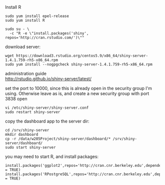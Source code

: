 Install R

```
sudo yum install epel-release
sudo yum install R

sudo su - \
  -c "R -e \"install.packages('shiny', repos='http://cran.rstudio.com/')\""

```

download server:

```
wget https://download3.rstudio.org/centos5.9/x86_64/shiny-server-1.4.1.759-rh5-x86_64.rpm
sudo yum install --nogpgcheck shiny-server-1.4.1.759-rh5-x86_64.rpm
```

administration guide   
http://rstudio.github.io/shiny-server/latest/

set the port to 10000, since this is already open in the security group I'm using.
Otherwise leave as is, and create a new security group with port 3838 open
```
vi /etc/shiny-server/shiny-server.conf
sudo restart shiny-server
```

copy the dashboard app to the server dir:

```
cd /srv/shiny-server
mkdir dashboard
cp -r /data/w205Project/shiny-server/dashboard/* /srv/shiny-server/dashboard/
sudo start shiny-server
```

you may need to start R, and install packages:
```
install.packages('ggplot2',repos='http://cran.cnr.berkeley.edu',dependencies = TRUE)
install.packages('RPostgreSQL',repos='http://cran.cnr.berkeley.edu',dependencies = TRUE)
```